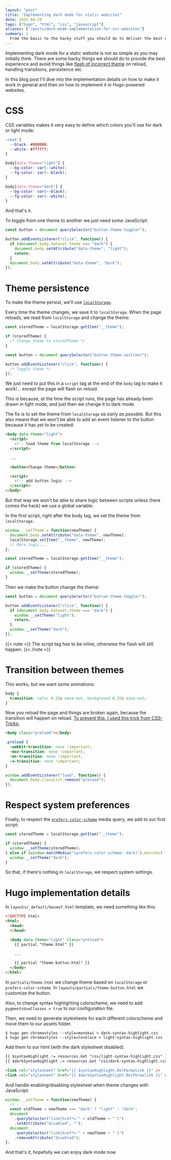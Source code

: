```yaml
---
layout: "post"
title: "Implementing dark mode for static websites"
date: 2021-04-29
tags: ["hugo", "html", "css", "javascript"]
aliases: ["/posts/dark-mode-implementation-for-ssr-websites"]
summary: |
  From the basic to the hacky stuff you should do to deliver the best experience.
---
```


Implementing dark mode for a static website is not as simple as you may
initially think. There are some hacky things we should do to provide the best
experience and avoid things like [flash of incorrect
theme](https://css-tricks.com/flash-of-inaccurate-color-theme-fart/) on reload,
handling transitions, persistence etc.

In this blog post I'll dive into the implementation details on how to make it
work in general and then on how to implement it in Hugo-powered websites.

# CSS

CSS variables makes it very easy to define which colors you'll use for dark or
light mode:

```css
:root {
  --black: #000000;
  --white: #ffffff;
}

body[data-theme="light"] {
  --bg-color: var(--white);
  --fg-color: var(--black);
}

body[data-theme="dark"] {
  --bg-color: var(--black);
  --fg-color: var(--white);
}
```

And that's it.

To toggle from one theme to another we just need some JavaScript:

```js
const button = document.querySelector("button.theme-toggler");

button.addEventListener("click", function() {
  if (document.body.dataset.theme === "dark") {
    document.body.setAttribute("data-theme", "light");
    return;
  }
  document.body.setAttribute("data-theme", "dark");
});
```

# Theme persistence

To make the theme persist, we'll use
[`localStorage`](https://developer.mozilla.org/en-US/docs/Web/API/Window/localStorage).

Every time the theme changes, we save it to `localStorage`. When the page
reloads, we read from `localStorage` and change the theme:

```js
const storedTheme = localStorage.getItem("__theme");

if (storedTheme) {
  /* Change theme to storedTheme */
}

const button = document.querySelector("button.theme-switcher");

button.addEventListener("click", function() {
  /* Toggle theme */
});
```

We just need to put this in a `script` tag at the end of the `body` tag to make
it work!... except the page will flash on reload.

This is because, at the time the script runs, the page has already been drawn in
light mode, and just then we change it to dark mode.

The fix is to set the theme from `localStorage` _as early as possible_. But this
also means that we won't be able to add an event listener to the button because
it has yet to be created:

```html
<body data-theme="light">
  <script>
    <!-- load theme from localStorage -->
  </script>

  ...

  <button>Change theme</button>

  <script>
    <!-- add button logic -->
  </script>
</body>
```

But that way we won't be able to share logic between scripts unless (here comes
the hack) we use a global variable.

In the first script, right after the body tag, we set the theme from
`localStorage`.

```js
window.__setTheme = function(newTheme) {
  document.body.setAttribute("data-theme", newTheme);
  localStorage.setItem("__theme", newTheme);
  // More logic...
};

const storedTheme = localStorage.getItem("__theme");

if (storedTheme) {
  window.__setTheme(storedTheme);
}
```

Then we make the button change the theme:

```js
const button = document.querySelector("button.theme-toggler");

button.addEventListener("click", function() {
  if (document.body.dataset.theme === "dark") {
    window.__setTheme("light");
    return;
  }
  window.__setTheme("dark");
});
```

{{< note >}}
The script tag _has_ to be inline, otherwise the flash will still
happen.
{{< /note >}}

# Transition between themes

This works, but we want some animations:

```css
body {
  transition: color 0.25s ease-out, background 0.25s ease-out;
}
```

Now you reload the page and things are broken again, because the transition will
happen on reload.
[To prevent this, I used this trick from CSS-Tricks:](https://css-tricks.com/transitions-only-after-page-load/)

```html
<body class="preload"></body>
```

```css
.preload {
  -webkit-transition: none !important;
  -moz-transition: none !important;
  -ms-transition: none !important;
  -o-transition: none !important;
}
```

```js
window.addEventListener("load", function() {
  document.body.classList.remove("preload");
});
```

# Respect system preferences

Finally, to respect the
[`prefers-color-scheme`](https://developer.mozilla.org/en-US/docs/Web/CSS/@media/prefers-color-scheme)
media query, we add to our first script:

```js
const storedTheme = localStorage.getItem("__theme");

if (storedTheme) {
  window.__setTheme(storedTheme);
} else if (window.matchMedia("(prefers-color-scheme: dark)").matches) {
  window.__setTheme("dark");
}
```

So that, if there's nothing in `localStorage`, we respect system settings.

# Hugo implementation details

In `layouts/_default/baseof.html` template, we need something like this:

<!-- prettier-ignore -->
```html
<!DOCTYPE html>
<html>
  <head>
  </head>

  <body data-theme="light" class="preload">
    {{ partial "theme.html" }}

    ...

    {{ partial "theme-button.html" }}
  </body>
</html>
```

In `partials/theme.html` we change theme based on `localStorage` or
`prefers-color-scheme`. In `layouts/partials/theme-button.html` we customize the
button.

Also, to change syntax highlighting colorscheme, we need to add
`pygmentsUseClasses = true` to our configuration file.

Then, we need to generate stylesheets for each different colorscheme and move
them to our assets folder.

```shell-session
$ hugo gen chromastyles --style=monokai > dark-syntax-highlight.css
$ hugo gen chromastyles --style=lovelace > light-syntax-highlight.css
```

Add them to our html (with the dark stylesheet disabled).

<!-- prettier-ignore -->
```html
{{ $syntaxHighlight := resources.Get "css/light-syntax-highlight.css" }}
{{ $darkSyntaxHighlight := resources.Get "css/dark-syntax-highlight.css" }}

<link rel="stylesheet" href="{{ $syntaxHighlight.RelPermalink }}" />
<link rel="stylesheet" href="{{ $darkSyntaxHighlight.RelPermalink }}" disabled />
```

And handle enabling/disabling stylesheet when theme changes with JavaScript:

```js
window.__setTheme = function(newTheme) {
  // ...
  const oldTheme = newTheme === "dark" ? "light" : "dark";
  document
    .querySelector("link[href*='" + oldTheme + "']")
    .setAttribute("disabled", "");
  document
    .querySelector("link[href*='" + newTheme + "']")
    .removeAttribute("disabled");
};
```

And that's it, hopefully we can enjoy dark mode now.
